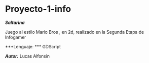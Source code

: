 # Proyecto-1-info

***Saltarina***

Juego al estilo Mario Bros , en 2d, realizado en la Segunda Etapa de Infogamer

***Lenguaje: *** GDScript

***Autor:*** Lucas Alfonsin
